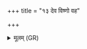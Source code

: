 +++
title = "१३ देव विष्णो वह"

+++
<details><summary>मूलम् (GR)</summary>

देव विष्णो वह दुष्वप्न्यम् (…) ॥ +++(see 9ab)+++
</details>